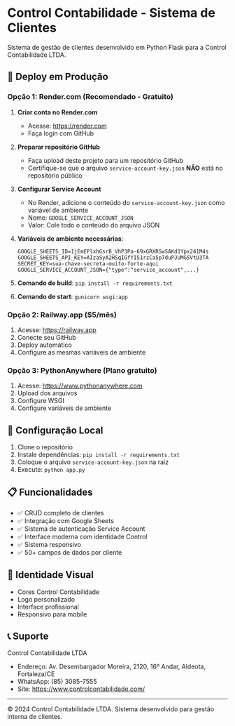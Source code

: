 # Control Contabilidade - Sistema de Clientes

Sistema de gestão de clientes desenvolvido em Python Flask para a Control Contabilidade LTDA.

## 🚀 Deploy em Produção

### Opção 1: Render.com (Recomendado - Gratuito)

1. **Criar conta no Render.com**
   - Acesse: https://render.com
   - Faça login com GitHub

2. **Preparar repositório GitHub**
   - Faça upload deste projeto para um repositório GitHub
   - Certifique-se que o arquivo `service-account-key.json` **NÃO** está no repositório público

3. **Configurar Service Account**
   - No Render, adicione o conteúdo do `service-account-key.json` como variável de ambiente
   - Nome: `GOOGLE_SERVICE_ACCOUNT_JSON`
   - Valor: Cole todo o conteúdo do arquivo JSON

4. **Variáveis de ambiente necessárias**:
   ```
   GOOGLE_SHEETS_ID=1jEmEPlxhGsrB_VhP3Pa-69xGRXRSwSAKd1Ypx241M4s
   GOOGLE_SHEETS_API_KEY=AIzaSyA2HSqIGfYI51rzCa5p7duPJUMG5VtU3TA
   SECRET_KEY=sua-chave-secreta-muito-forte-aqui
   GOOGLE_SERVICE_ACCOUNT_JSON={"type":"service_account",...}
   ```

5. **Comando de build**: `pip install -r requirements.txt`
6. **Comando de start**: `gunicorn wsgi:app`

### Opção 2: Railway.app ($5/mês)

1. Acesse: https://railway.app
2. Conecte seu GitHub
3. Deploy automático
4. Configure as mesmas variáveis de ambiente

### Opção 3: PythonAnywhere (Plano gratuito)

1. Acesse: https://www.pythonanywhere.com
2. Upload dos arquivos
3. Configure WSGI
4. Configure variáveis de ambiente

## 🔧 Configuração Local

1. Clone o repositório
2. Instale dependências: `pip install -r requirements.txt`
3. Coloque o arquivo `service-account-key.json` na raiz
4. Execute: `python app.py`

## 📋 Funcionalidades

- ✅ CRUD completo de clientes
- ✅ Integração com Google Sheets
- ✅ Sistema de autenticação Service Account
- ✅ Interface moderna com identidade Control
- ✅ Sistema responsivo
- ✅ 50+ campos de dados por cliente

## 🎨 Identidade Visual

- Cores Control Contabilidade
- Logo personalizado
- Interface profissional
- Responsivo para mobile

## 📞 Suporte

Control Contabilidade LTDA
- Endereço: Av. Desembargador Moreira, 2120, 16º Andar, Aldeota, Fortaleza/CE
- WhatsApp: (85) 3085-7555
- Site: https://www.controlcontabilidade.com/

---
© 2024 Control Contabilidade LTDA. Sistema desenvolvido para gestão interna de clientes.
